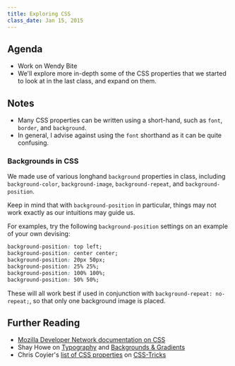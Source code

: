 ```yaml
---
title: Exploring CSS
class_date: Jan 15, 2015
---
```


Agenda
------

* Work on Wendy Bite
* We'll explore more in-depth some of the CSS properties that we started to look at in the last class, and expand on them.


Notes
-----

* Many CSS properties can be written using a short-hand, such as `font`, `border`, and `background`.
* In general, I advise against using the `font` shorthand as it can be quite confusing.


### Backgrounds in CSS

We made use of various longhand `background` properties in class, including `background-color`, `background-image`, `background-repeat`, and `background-position`.

Keep in mind that with `background-position` in particular, things may not work exactly as our intuitions may guide us.

For examples, try the following `background-position` settings on an example of your own devising:

```css
background-position: top left;
background-position: center center;
background-position: 20px 50px;
background-position: 25% 25%;
background-position: 100% 100%;
background-position: 50% 50%;
```

These will all work best if used in conjunction with `background-repeat: no-repeat;`, so that only one background image is placed.


Further Reading
---------------

* [Mozilla Developer Network documentation on CSS](https://developer.mozilla.org/en-US/docs/Web/CSS)
* Shay Howe on [Typography](http://learn.shayhowe.com/html-css/typography) and [Backgrounds & Gradients](http://learn.shayhowe.com/html-css/backgrounds-gradients)
* Chris Coyier's [list of CSS properties](http://css-tricks.com/almanac/properties/) on [CSS-Tricks](http://css-tricks.com)